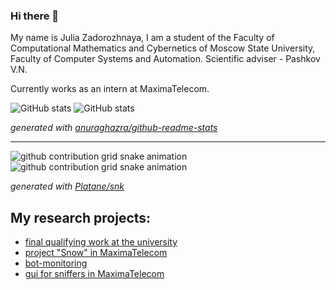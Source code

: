 ### Hi there 👋

My name is Julia Zadorozhnaya, I am a student of the Faculty of Computational Mathematics and Cybernetics of Moscow State University, Faculty of Computer Systems and Automation. Scientific adviser - Pashkov V.N. 

Currently works as an intern at MaximaTelecom.

![GitHub stats](https://raw.githubusercontent.com/juliazadorozhnaya/juliazadorozhnaya/output/github-stats.svg#gh-light-mode-only)
![GitHub stats](https://raw.githubusercontent.com/juliazadorozhnaya/juliazadorozhnaya/output/github-stats-dark.svg#gh-dark-mode-only)

_generated with [anuraghazra/github-readme-stats](https://github.com/anuraghazra/github-readme-stats)_

----

![github contribution grid snake animation](https://raw.githubusercontent.com/juliazadorozhnaya/juliazadorozhnaya/output/github-contribution-grid-snake.svg#gh-light-mode-only)
![github contribution grid snake animation](https://raw.githubusercontent.com/juliazadorozhnaya/juliazadorozhnaya/output/github-contribution-grid-snake-dark.svg#gh-dark-mode-only)

_generated with [Platane/snk](https://github.com/Platane/snk)_

## My research projects:
- [final qualifying work at the university](https://github.com/juliazadorozhnaya/Final_graduate_work)
- [project "Snow" in MaximaTelecom](https://github.com/juliazadorozhnaya/project_snow_maxima)
- [bot-monitoring](https://github.com/juliazadorozhnaya/Monitoring_bot)
- [gui for sniffers in MaximaTelecom](https://github.com/juliazadorozhnaya/Sniffer_dev_Maxima)

